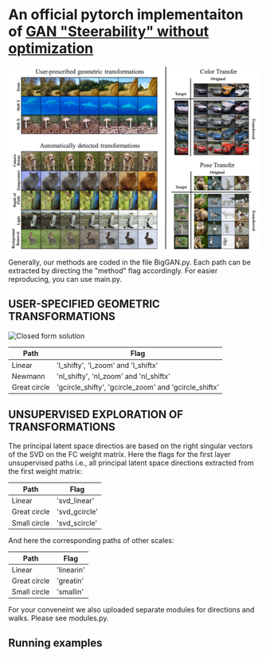 
# An official pytorch implementaiton of [GAN "Steerability" without optimization](https://arxiv.org/pdf/2012.05328.pdf) 


![logo](teaser.jpg)


Generally, our methods are coded in the file BigGAN.py. Each path can be extracted by directing the "method" flag accordingly.
For easier reproducing, you can use main.py.

## USER-SPECIFIED GEOMETRIC TRANSFORMATIONS

![Closed form solution ](https://github.com/nsping13/GAN-Steerability-without-optimization/blob/main/User%20Specified.jpg)

Path | Flag
------------ | -------------
Linear  | 'l_shifty', 'l_zoom' and 'l_shiftx'
Newmann  |  'nl_shifty', 'nl_zoom' and 'nl_shiftx'
Great circle | 'gcircle_shifty', 'gcircle_zoom' and 'gcircle_shiftx'


## UNSUPERVISED EXPLORATION OF TRANSFORMATIONS
The principal latent space directios are based on the right singular vectors of the SVD on the FC weight matrix.  Here the flags for the first layer unsupervised paths i.e., all principal latent space directions extracted from the first weight matrix:

Path | Flag
------------ | -------------
Linear  | 'svd_linear'
Great circle | 'svd_gcircle'
Small circle | 'svd_scircle'

And here the corresponding paths of other scales:

Path | Flag
------------ | -------------
Linear  | 'linearin'
Great circle | 'greatin'
Small circle | 'smallin'

For your conveneint we also uploaded separate modules for directions and walks. Please see modules.py. 


## Running examples




